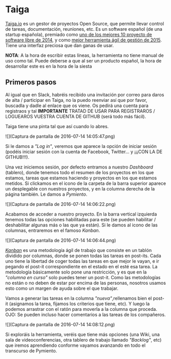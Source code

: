 # Taiga

[Taiga.io](https://taiga.io/) es un gestor de proyectos Open Source, que permite llevar control de tareas, documentación, reuniones, etc. Es un software español (de una startup española), premiado como [uno de los mejores 10 proyecto de software libre de 2014](https://opensource.com/business/14/12/top-10-open-source-projects-2014), y como [mejor herramienta ágil de gestión de 2015](https://blog.taiga.io/you-helped-us-win-the-best-agile-tool-2015-award.html). Tiene una interfaz preciosa que dan ganas de usar.

**NOTA**: A la hora de escribir estas líneas, la herramienta no tiene manual de uso como tal. Puede deberse a que al ser un producto español, la hora de desarrollar este es en la hora de la siesta

## Primeros pasos

Al igual que en Slack, habréis recibido una invitación por correo para daros de alta / participar en Taiga, no la puedo reenviar así que por favor, buscadla y dadle al enlace que os viene. Os pedirá una cuenta para registraos y tal **IMPORTANTE** TRATAD DE USAR PARA REGISTRAROS / LOGUEAROS VUESTRA CUENTA DE GITHUB (será todo más fácil).

Taiga tiene una pinta tal que así cuando lo abres.

![](Captura de pantalla de 2016-07-14 14:05:47.png)

Si le damos a _"Log in"_, veremos que aparece la opción de iniciar sesión (podéis iniciar sesión con la cuenta de Facebook, Twitter... y ¡¡¡CON LA DE GITHUB!!!).

Una vez iniciemos sesión, por defecto entramos a nuestro _Dashboard_ (tablero), donde tenemos todo el resumen de los proyectos en los que estamos, tareas que estamos haciendo y proyectos en los que estamos metidos. Si clickamos en el icono de la carpeta de la barra superior aparece un desplegable con nuestros proyectos, y en la columna derecha de la página también. Le damos a _Pymiento_.

![](Captura de pantalla de 2016-07-14 14:06:22.png)

Acabamos de acceder a nuestro proyecto. En la barra vertical izquierda tenemos todas las opciones habilitadas para este (se pueden habilitar / deshabilitar algunas más o las que ya están).
Si le damos al icono de las columnas, entraremos en el famoso _Kanban_.

![](Captura de pantalla de 2016-07-14 14:06:44.png)

[_Kanban_](https://es.wikipedia.org/wiki/Kanban) es una metodología ágil de trabajo que consiste en un tablón dividido por columnas, donde se ponen todas las tareas en post-its. Cada uno tiene la libertad de coger todas las tareas en que mejor le vayan, e ir pegando el post-it correspondiente en el estado en el esté esa tarea. La metodología básicamente solo pone una restricción, y es que en la _"columna en curso"_ solo puedes tener un post-it. Como las metodologías no están o no deben de estar por encima de las personas, nosotros usamos esto como un margen de ayuda sobre el que trabajar. 

Vamos a generar las tareas en la columna _"nueva"_,rellenamos bien el post-it (asignamos la tarea, fijamos los criterios que tiene, etc). Y luego la podemos arrastrar con el ratón para moverla a la columna que proceda. OJO: Se pueden incluso hacer comentarios a las tareas de los compañeros.


![](Captura de pantalla de 2016-07-14 14:08:12.png)

Si exploráis la herramienta, veréis que tiene más opciones (una Wiki, una sala de videoconferencias, otra tablero de trabajo llamado _"Backlog"_, etc) que iremos aprendiendo conforme vayamos avanzando en todo el transcurso de Pymiento.